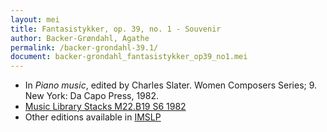 ```yaml
---
layout: mei
title: Fantasistykker, op. 39, no. 1 - Souvenir
author: Backer-Grøndahl, Agathe
permalink: /backer-grondahl-39.1/
document: backer-grondahl_fantasistykker_op39_no1.mei
---
```


- In *Piano music*, edited by Charles Slater. Women Composers Series; 9. New York: Da Capo Press, 1982.
- <a href="https://tufts-primo.hosted.exlibrisgroup.com/permalink/f/14dinuo/01TUN_ALMA2185674780003851" target="_blank">Music Library Stacks M22.B19 S6 1982</a>
- Other editions available in <a href="https://imslp.org/wiki/10_Fantasistykker%2C_Op.39_(Backer-Gr%C3%B8ndahl%2C_Agathe)" target="_blank">IMSLP</a>
